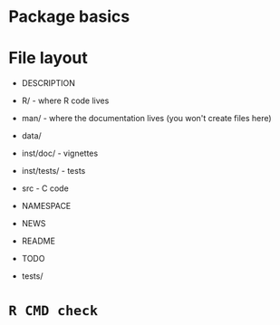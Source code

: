 # Package basics


# File layout 

* DESCRIPTION
* R/ - where R code lives
* man/ - where the documentation lives (you won't create files here)

* data/
* inst/doc/ - vignettes
* inst/tests/ - tests
* src - C code

* NAMESPACE

* NEWS
* README
* TODO

* tests/

# `R CMD check`
